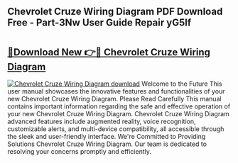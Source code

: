 ## Chevrolet Cruze Wiring Diagram PDF Download Free - Part-3Nw User Guide Repair yG5lf

# <h2><a href="http://dfh5rh.blite.top/?on=Chevrolet+Cruze+Wiring+Diagram">🔗Download New 👉🔴 Chevrolet Cruze Wiring Diagram</a></h2>

[![Chevrolet Cruze Wiring Diagram download](https://i.imgur.com/lujVjoI.png)](http://dfh5rh.blite.top/?on=Chevrolet+Cruze+Wiring+Diagram)
Welcome to the Future This user manual showcases the innovative features and functionalities of your new Chevrolet Cruze Wiring Diagram. Please Read Carefully This manual contains important information regarding the safe and effective operation of your new Chevrolet Cruze Wiring Diagram. Chevrolet Cruze Wiring Diagram advanced features include augmented reality, voice recognition, customizable alerts, and multi-device compatibility, all accessible through the sleek and user-friendly interface. We're Committed to Providing Solutions Chevrolet Cruze Wiring Diagram. Our team is dedicated to resolving your concerns promptly and efficiently.
